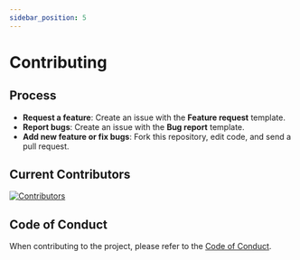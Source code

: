 ```yaml
---
sidebar_position: 5
---
```


# Contributing

## Process

- **Request a feature**: Create an issue with the **Feature request** template.
- **Report bugs**: Create an issue with the **Bug report** template.
- **Add new feature or fix bugs**: Fork this repository, edit code, and send a pull request.

## Current Contributors

[![Contributors](https://contributors-img.web.app/image?repo=rocket-booster/rocket-booster)](https://github.com/rocket-booster/rocket-booster/graphs/contributors)

## Code of Conduct

  When contributing to the project, please refer to the [Code of Conduct](https://github.com/booster-labs/rocket-booster/blob/master/CODE_OF_CONDUCT.md).
